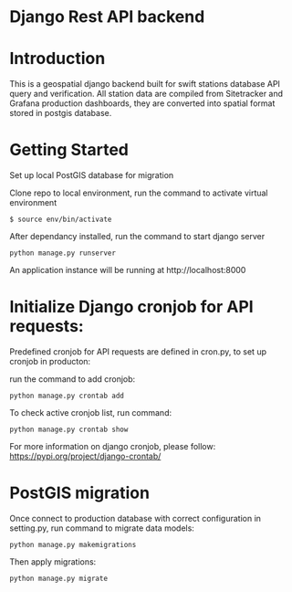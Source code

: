 Django Rest API backend
===
# Introduction
This is a geospatial django backend built for swift stations database API query and verification. All station data are compiled from Sitetracker and Grafana production dashboards, they are converted into spatial format stored in postgis database.

# Getting Started
Set up local PostGIS database for migration

Clone repo to local environment, run the command to activate virtual environment
```
$ source env/bin/activate
```
After dependancy installed, run the command to start django server
```
python manage.py runserver
```
An application instance will be running at http://localhost:8000

# Initialize Django cronjob for API requests:
Predefined cronjob for API requests are defined in cron.py, to set up cronjob in producton:

run the command to add cronjob:
```
python manage.py crontab add
```
To check active cronjob list, run command:
```
python manage.py crontab show
```
For more information on django cronjob, please follow:
https://pypi.org/project/django-crontab/

# PostGIS migration
Once connect to production database with correct configuration in setting.py, run command to migrate data models:
```
python manage.py makemigrations
```
Then apply migrations:
```
python manage.py migrate
```

